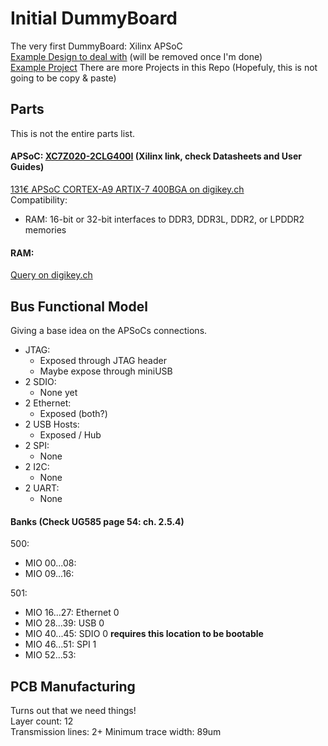 # Initial DummyBoard
The very first DummyBoard: Xilinx APSoC   
[Example Design to deal with](https://reference.digilentinc.com/_media/reference/programmable-logic/pynq-z1/pynq-z1_sch.pdf) (will be removed once I'm done)  
[Example Project](https://github.com/ciaa/Hardware/tree/master/PCB/ACC/CIAA_ACC) There are more Projects in this Repo (Hopefuly, this is not going to be copy & paste)

## Parts
This is not the entire parts list.
#### APSoC: [XC7Z020-2CLG400I](https://www.xilinx.com/products/silicon-devices/soc/zynq-7000.html#documentation) (Xilinx link, check Datasheets and User Guides)  
[131€  APSoC	CORTEX-A9 ARTIX-7 400BGA  on digikey.ch](https://www.digikey.ch/product-detail/de/xilinx-inc/XC7Z020-2CLG400I/122-1848-ND/3925761)   
Compatibility:  
- RAM:	16-bit or 32-bit interfaces to DDR3, DDR3L, DDR2, or LPDDR2 memories  
    
#### RAM:  
[Query on digikey.ch](https://www.digikey.ch/products/de/integrated-circuits-ics/memory/774?k=&pkeyword=&pv142=1617&pv142=1619&pv142=1623&pv142=1699&pv142=1701&FV=238055b%2C238055c%2C2380563%2C23805c0%2C23805d2%2C23805d3%2C23805d4%2C23805d5%2C2380612%2C2380638%2C2380651%2C2380652%2C2380653%2C2380656%2C2380657%2C2380658%2C2380659%2C2380677%2C2380686%2C23806a0%2C23806a1%2C23806a3%2C23806a4%2C23806a5%2C23806a7%2C23806b9%2C1f140000%2Cffe00306%2C2540056&mnonly=0&newproducts=0&ColumnSort=1000011&page=1&quantity=1&ptm=0&fid=0&pageSize=25)

## Bus Functional Model 
Giving a base idea on the APSoCs connections. 
- JTAG:
  - Exposed through JTAG header
  - Maybe expose through miniUSB
- 2 SDIO:
  - None yet
- 2 Ethernet:
  - Exposed (both?)
- 2 USB Hosts:
  - Exposed / Hub
- 2 SPI:
  - None
- 2 I2C:
  - None
- 2 UART:
  - None
  
#### Banks (Check UG585 page 54: ch. 2.5.4)
500:
- MIO 00...08: 
- MIO 09...16:

501:
- MIO 16...27: Ethernet 0
- MIO 28...39: USB 0
- MIO 40...45: SDIO 0 **requires this location to be bootable**
- MIO 46...51: SPI 1
- MIO 52...53:

## PCB Manufacturing
Turns out that we need things!  
Layer count: 12  
Transmission lines: 2+
Minimum trace width: 89um
